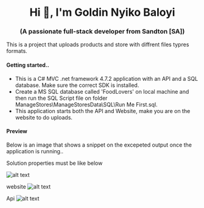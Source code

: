<h1 align="center">Hi 👋, I'm Goldin Nyiko Baloyi</h1>
<h3 align="center">(A passionate full-stack developer from Sandton [SA])</h3>
<p>This is a project that uploads products and store with diffrent files typres formats.</P>
<h4>Getting started..</h4>
<ul>
  <li>This is a C# MVC .net framework 4.7.2 application with an API and a SQL database. Make sure the correct SDK is installed.</li>
  <li>Create a MS SQL database called 'FoodLovers' on local machine and then run the SQL Script file on folder ManageStores\ManageStoresData\SQL\Run Me First.sql.</li> 
  <li>This application starts both the API and Website, make you are on the website to do uploads.</li>
</ul>
<h4>Preview</h4>
<p >Below is an image that shows a snippet on the excepeted output once the application is running..</P>
Solution properties must be like below

![alt text](https://github.com/Goldin123/StoreManager/assets/17449653/2ed3b67f-edbc-4c2f-8061-7c4c86e680a5)


website
![alt text](https://github.com/Goldin123/StoreManager/assets/17449653/ef06bd4d-fa01-40aa-a795-e5d9c1e864d1)

Api
![alt text](https://github.com/Goldin123/StoreManager/assets/17449653/74f81f72-ad27-4113-82fa-d91d3be170d4)
